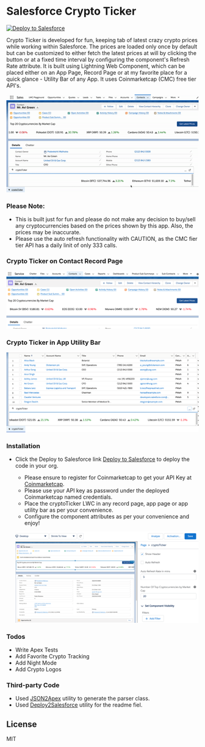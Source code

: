 # Salesforce Crypto Ticker

<a href="https://githubsfdeploy.herokuapp.com/app/githubdeploy/praty23/crypto-ticker">
  <img src="https://raw.githubusercontent.com/afawcett/githubsfdeploy/master/src/main/webapp/resources/img/deploy.png" alt="Deploy to Salesforce" />
</a>

Crypto Ticker is developed for fun, keeping tab of latest crazy crypto prices while working within Salesforce. The prices are loaded only once by default but can be customized to either fetch the latest prices at will by clicking the button or at a fixed time interval by configuring the component's Refresh Rate attribute. It is built using Lightning Web Component, which can be placed either on an App Page, Record Page or at my favorite place for a quick glance - Utility Bar of any App. It uses Coinmarketcap (CMC) free tier API's.

![Crypto Ticker Demo](images/ticker_demo.gif)

### Please Note:

- This is built just for fun and please do not make any decision to buy/sell any cryptocurrencies based on the prices shown by this app. Also, the prices may be inaccurate.
- Please use the auto refresh functionality with CAUTION, as the CMC fier tier API has a daily linit of only 333 calls.

### Crypto Ticker on Contact Record Page

![Crypto Ticker on Contact Record Page](images/ticker_appPage.png)

### Crypto Ticker in App Utility Bar

![Crypto Ticker in App Utility Bar](images/ticker_utilityBar.png)

### Installation

- Click the Deploy to Salesforce link [Deploy to Salesforce](https://githubsfdeploy.herokuapp.com/app/githubdeploy/praty23/crypto-ticker) to deploy the code in your org.

  - Please ensure to register for Coinmarketcap to get your API Key at [Coinmarketcap](https://coinmarketcap.com/api/).
  - Please use your API key as password under the deployed Coinmarketcap named credentials.
  - Place the cryptoTicker LWC in any record page, app page or app utility bar as per your convenience.
  - Configure the component attributes as per your convenience and enjoy!

  ![Crypto Ticker configurable attributes](images/ticker_attributes.png)

### Todos

- Write Apex Tests
- Add Favorite Crypto Tracking
- Add Night Mode
- Add Crypto Logos

### Third-party Code

- Used [JSON2Apex](http://json2apex.herokuapp.com/) utility to generate the parser class.
- Used [Deploy2Salesforce](https://andyinthecloud.com/category/githubsfdeploy/) utility for the readme fiel.

## License

MIT
